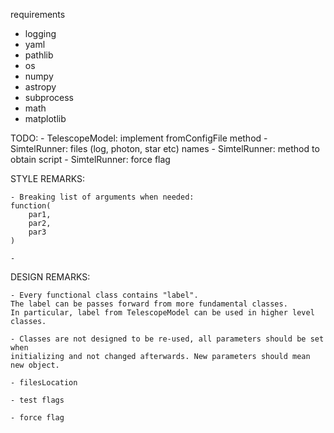 
requirements
- logging
- yaml
- pathlib
- os
- numpy
- astropy
- subprocess
- math
- matplotlib

TODO:
    - TelescopeModel: implement fromConfigFile method
    - SimtelRunner: files (log, photon, star etc) names
    - SimtelRunner: method to obtain script
    - SimtelRunner: force flag

STYLE REMARKS:

    - Breaking list of arguments when needed:
    function(
        par1,
        par2,
        par3
    )

    -

DESIGN REMARKS:

    - Every functional class contains "label".
    The label can be passes forward from more fundamental classes.
    In particular, label from TelescopeModel can be used in higher level classes.

    - Classes are not designed to be re-used, all parameters should be set when
    initializing and not changed afterwards. New parameters should mean new object.

    - filesLocation

    - test flags

    - force flag
